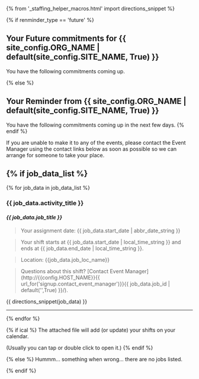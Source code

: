 {% from '_staffing_helper_macros.html' import directions_snippet %}

{% if renminder_type == 'future' %}
## Your Future commitments for {{ site_config.ORG_NAME | default(site_config.SITE_NAME, True) }}

You have the following commitments coming up.

{% else %}
## Your Reminder from {{ site_config.ORG_NAME | default(site_config.SITE_NAME, True) }}

You have the following commitments coming up in the next few days.
{% endif %}

If you are unable to make it to any of the events, please contact the Event Manager using the 
contact links below as soon as possible so we can arrange for someone to take your place.

{% if job_data_list %}
---
{% for job_data in job_data_list %}

### {{ job_data.activity_title }}
#### _{{ job_data.job_title }}_

> Your assignment date: {{ job_data.start_date | abbr_date_string }}

> Your shift starts at {{ job_data.start_date | local_time_string }}
> and ends at {{ job_data.end_date | local_time_string }}.

> Location: {{job_data.job_loc_name}}  

> Questions about this shift? [Contact Event Manager](http://{{config.HOST_NAME}}{{ url_for('signup.contact_event_manager')}}{{ job_data.job_id | default('',True) }}/).

{{ directions_snippet(job_data) }}

---
{% endfor %}

{% if ical %}
The attached file will add (or update) your shifts on your calendar. 

(Usually you can tap or double click to open it.)
{% endif %}

{% else %}
Hummm... something when wrong... there are no jobs listed.

{% endif %}

